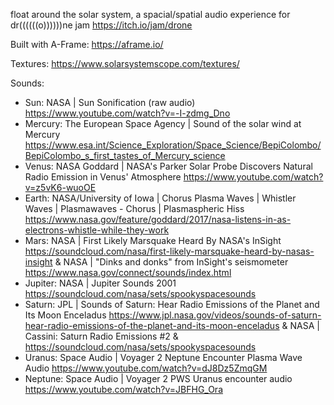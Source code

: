 ​float around the solar system, a spacial/spatial audio experience for dr((((((o))))))ne jam​ https://itch.io/jam/drone

Built with A-Frame: https://aframe.io/

Textures: https://www.solarsystemscope.com/textures/

Sounds:
* Sun: NASA | Sun Sonification (raw audio) https://www.youtube.com/watch?v=-I-zdmg_Dno
* Mercury: The European Space Agency | Sound of the solar wind at Mercury https://www.esa.int/Science_Exploration/Space_Science/BepiColombo/BepiColombo_s_first_tastes_of_Mercury_science
* Venus: NASA Goddard | NASA's Parker Solar Probe Discovers Natural Radio Emission in Venus' Atmosphere https://www.youtube.com/watch?v=z5vK6-wuoOE
* Earth: NASA/University of Iowa | Chorus Plasma Waves | Whistler Waves | Plasmawaves - Chorus | Plasmaspheric Hiss https://www.nasa.gov/feature/goddard/2017/nasa-listens-in-as-electrons-whistle-while-they-work
* Mars: NASA | First Likely Marsquake Heard By NASA's InSight https://soundcloud.com/nasa/first-likely-marsquake-heard-by-nasas-insight & NASA | "Dinks and donks" from InSight's seismometer https://www.nasa.gov/connect/sounds/index.html
* Jupiter: NASA | Jupiter Sounds 2001 https://soundcloud.com/nasa/sets/spookyspacesounds
* Saturn: JPL | Sounds of Saturn: Hear Radio Emissions of the Planet and Its Moon Enceladus https://www.jpl.nasa.gov/videos/sounds-of-saturn-hear-radio-emissions-of-the-planet-and-its-moon-enceladus & NASA | Cassini: Saturn Radio Emissions #2 & https://soundcloud.com/nasa/sets/spookyspacesounds
* Uranus: Space Audio | Voyager 2 Neptune Encounter Plasma Wave Audio https://www.youtube.com/watch?v=dJ8Dz5ZmqGM
* Neptune: Space Audio | Voyager 2 PWS Uranus encounter audio https://www.youtube.com/watch?v=JBFHG_Ora
